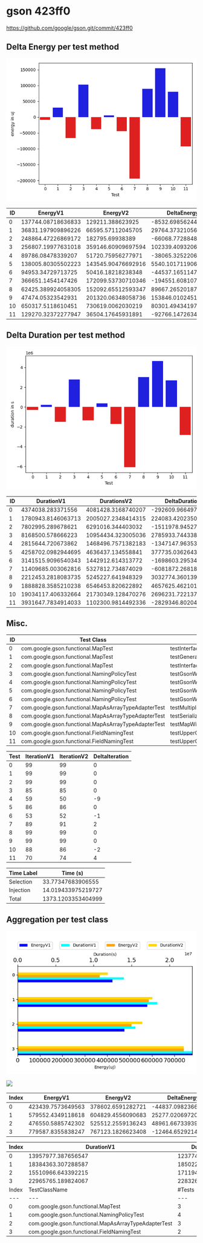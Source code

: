 # gson 423ff0


https://github.com/google/gson.git/commit/423ff0



## Delta Energy per test method

![](./gson_delta_energy_0_v.png)


| ID | EnergyV1 | EnergyV2 | DeltaEnergy |
| --- | --- | --- | --- |
| 0 | 137744.08718636833 | 129211.388623925 | -8532.69856244333 |
| 1 | 36831.197909896226 | 66595.57112045705 | 29764.37321056083 |
| 2 | 248864.47226869172 | 182795.69938389 | -66068.77288480173 |
| 3 | 256807.19977631018 | 359146.60909697594 | 102339.40932066576 |
| 4 | 89786.08478339207 | 51720.75956277971 | -38065.32522061236 |
| 5 | 138005.80305502223 | 143545.90476692916 | 5540.101711906929 |
| 6 | 94953.34729713725 | 50416.18218238348 | -44537.16511475377 |
| 7 | 366651.1454147426 | 172099.53730710346 | -194551.60810763913 |
| 8 | 62425.389924058305 | 152092.65512593347 | 89667.26520187515 |
| 9 | 47474.05323542931 | 201320.06348058736 | 153846.01024515805 |
| 10 | 650317.5118610451 | 730619.0062030219 | 80301.49434197671 |
| 11 | 129270.32372277947 | 36504.17645931891 | -92766.14726346056 |

## Delta Duration per test method

![](./gson_delta_duration_0_v.png)


| ID | DurationV1 | DurationsV2 | DeltaDuration |
| --- | --- | --- | --- |
| 0 | 4374038.283371556 | 4081428.3168740207 | -292609.9664975349 |
| 1 | 1780943.8146063713 | 2005027.2348414315 | 224083.42023506016 |
| 2 | 7802995.289678621 | 6291016.344403032 | -1511978.945275589 |
| 3 | 8168500.578666223 | 10954434.323005036 | 2785933.7443388123 |
| 4 | 2815644.720673862 | 1468496.7571382183 | -1347147.9635356436 |
| 5 | 4258702.0982944695 | 4636437.134558841 | 377735.0362643711 |
| 6 | 3141515.9096540343 | 1442912.614313772 | -1698603.2953402624 |
| 7 | 11409685.003062816 | 5327812.734874029 | -6081872.268188788 |
| 8 | 2212453.2818083735 | 5245227.641948329 | 3032774.3601399558 |
| 9 | 1888828.3585210238 | 6546453.820622892 | 4657625.462101868 |
| 10 | 19034117.406332664 | 21730349.128470276 | 2696231.7221376114 |
| 11 | 3931647.7834914033 | 1102300.9814492336 | -2829346.8020421695 |

## Misc.

| ID | Test Class | Test Method |
| --- | --- | --- |
| 0 | com.google.gson.functional.MapTest | testInterfaceTypeMapWithSerializer |
| 1 | com.google.gson.functional.MapTest | testGeneralMapField |
| 2 | com.google.gson.functional.MapTest | testInterfaceTypeMap |
| 3 | com.google.gson.functional.NamingPolicyTest | testGsonWithNonDefaultFieldNamingPolicySerialization |
| 4 | com.google.gson.functional.NamingPolicyTest | testGsonWithUpperCamelCaseSpacesPolicyDeserialiation |
| 5 | com.google.gson.functional.NamingPolicyTest | testGsonWithNonDefaultFieldNamingPolicyDeserialiation |
| 6 | com.google.gson.functional.NamingPolicyTest | testGsonWithUpperCamelCaseSpacesPolicySerialiation |
| 7 | com.google.gson.functional.MapAsArrayTypeAdapterTest | testMultipleEnableComplexKeyRegistrationHasNoEffect |
| 8 | com.google.gson.functional.MapAsArrayTypeAdapterTest | testSerializeComplexMapWithTypeAdapter |
| 9 | com.google.gson.functional.MapAsArrayTypeAdapterTest | testMapWithTypeVariableSerialization |
| 10 | com.google.gson.functional.FieldNamingTest | testUpperCamelCase |
| 11 | com.google.gson.functional.FieldNamingTest | testUpperCamelCaseWithSpaces |


| Test | IterationV1 | IterationV2 | DeltaIteration |
| --- | --- | --- | --- |
| 0 | 99 | 99 | 0 |
| 1 | 99 | 99 | 0 |
| 2 | 99 | 99 | 0 |
| 3 | 85 | 85 | 0 |
| 4 | 59 | 50 | -9 |
| 5 | 86 | 86 | 0 |
| 6 | 53 | 52 | -1 |
| 7 | 89 | 91 | 2 |
| 8 | 99 | 99 | 0 |
| 9 | 99 | 99 | 0 |
| 10 | 88 | 86 | -2 |
| 11 | 70 | 74 | 4 |



| Time Label | Time (s) |
| --- | --- |
| Selection | 33.77347683906555 |
| Injection | 14.019433975219727 |
| Total | 1373.1203353404999 |


## Aggregation per test class


![](./gson.png)

![](./gson_delta_1_v.png)

| Index | EnergyV1 | EnergyV2 | DeltaEnergy |
| --- | --- | --- | --- |
| 0 | 423439.7573649563 | 378602.6591282721 | -44837.09823668422 |
| 1 | 579552.4349118618 | 604829.4556090683 | 25277.02069720649 |
| 2 | 476550.5885742302 | 525512.2559136243 | 48961.6673393941 |
| 3 | 779587.8355838247 | 767123.1826623408 | -12464.652921483852 |

| Index | DurationV1 | DurationsV2 | DeltaDuration |
| --- | --- | --- | --- |
| 0 | 13957977.387656547 | 12377471.896118484 | -1580505.4915380627 |
| 1 | 18384363.307288587 | 18502280.829015866 | 117917.52172727883 |
| 2 | 15510966.643392215 | 17119494.19744525 | 1608527.5540530365 |
| 3 | 22965765.189824067 | 22832650.10991951 | -133115.07990455627 |
| Index | TestClassName | #Tests |
| --- | --- | --- |
| 0 | com.google.gson.functional.MapTest | 3 |
| 1 | com.google.gson.functional.NamingPolicyTest | 4 |
| 2 | com.google.gson.functional.MapAsArrayTypeAdapterTest | 3 |
| 3 | com.google.gson.functional.FieldNamingTest | 2 |
